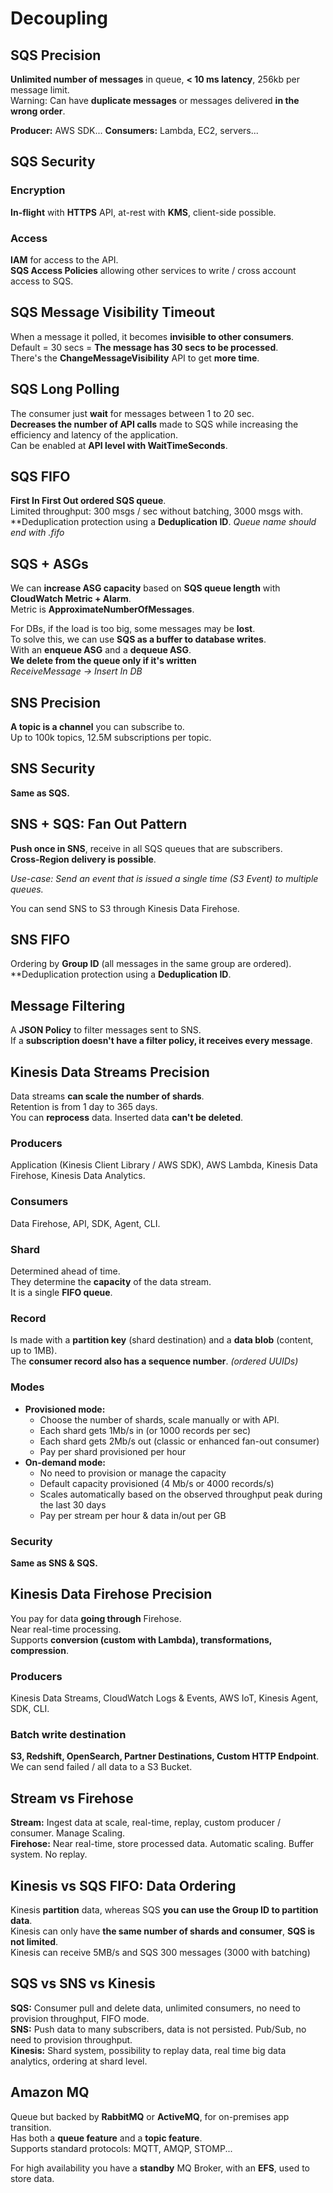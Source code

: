 # Decoupling

## SQS Precision

**Unlimited number of messages** in queue, **< 10 ms latency**, 256kb per message limit.  
Warning: Can have **duplicate messages** or messages delivered **in the wrong order**.

**Producer:** AWS SDK...
**Consumers:** Lambda, EC2, servers...

## SQS Security

### Encryption

**In-flight** with **HTTPS** API, at-rest with **KMS**, client-side possible.

### Access

**IAM** for access to the API.  
**SQS Access Policies** allowing other services to write / cross account access to SQS.

## SQS Message Visibility Timeout

When a message it polled, it becomes **invisible to other consumers**.  
Default = 30 secs = **The message has 30 secs to be processed**.  
There's the **ChangeMessageVisibility** API to get **more time**.

## SQS Long Polling 

The consumer just **wait** for messages between 1 to 20 sec.  
**Decreases the number of API calls** made to SQS while increasing the efficiency and latency of the application.  
Can be enabled at **API level with WaitTimeSeconds**.

## SQS FIFO

**First In First Out ordered SQS queue**.  
Limited throughput: 300 msgs / sec without batching, 3000 msgs with.  
**Deduplication protection using a **Deduplication ID**.
*Queue name should end with .fifo*

## SQS + ASGs

We can **increase ASG capacity** based on **SQS queue length** with **CloudWatch Metric + Alarm**.  
Metric is **ApproximateNumberOfMessages**.  

For DBs, if the load is too big, some messages may be **lost**.  
To solve this, we can use **SQS as a buffer to database writes**.  
With an **enqueue ASG** and a **dequeue ASG**.  
**We delete from the queue only if it's written**  
*ReceiveMessage -> Insert In DB*

## SNS Precision

**A topic is a channel** you can subscribe to.  
Up to 100k topics, 12.5M subscriptions per topic.

## SNS Security

**Same as SQS.**

## SNS + SQS: Fan Out Pattern

**Push once in SNS**, receive in all SQS queues that are subscribers.  
**Cross-Region delivery is possible**.

*Use-case: Send an event that is issued a single time (S3 Event) to multiple queues.*

You can send SNS to S3 through Kinesis Data Firehose.

## SNS FIFO

Ordering by **Group ID** (all messages in the same group are ordered).  
**Deduplication protection using a **Deduplication ID**.

## Message Filtering

A **JSON Policy** to filter messages sent to SNS.  
If a **subscription doesn't have a filter policy, it receives every message**.

## Kinesis Data Streams Precision

Data streams **can scale the number of shards**.  
Retention is from 1 day to 365 days.  
You can **reprocess** data. Inserted data **can't be deleted**.

### Producers

Application (Kinesis Client Library / AWS SDK), AWS Lambda, Kinesis Data Firehose, Kinesis Data Analytics.

### Consumers

Data Firehose, API, SDK, Agent, CLI.

### Shard

Determined ahead of time.  
They determine the **capacity** of the data stream.  
It is a single **FIFO queue**.

### Record

Is made with a **partition key** (shard destination) and a **data blob** (content, up to 1MB).  
The **consumer record also has a sequence number**. *(ordered UUIDs)*

### Modes

- **Provisioned mode:** 
  - Choose the number of shards, scale manually or with API.
  - Each shard gets 1Mb/s in (or 1000 records per sec)
  - Each shard gets 2Mb/s out (classic or enhanced fan-out consumer)
  - Pay per shard provisioned per hour
- **On-demand mode:**
  - No need to provision or manage the capacity
  - Default capacity provisioned (4 Mb/s or 4000 records/s)
  - Scales automatically based on the observed throughput peak during the last 30 days
  - Pay per stream per hour & data in/out per GB

### Security

**Same as SNS & SQS.**

## Kinesis Data Firehose Precision

You pay for data **going through** Firehose.  
Near real-time processing.  
Supports **conversion (custom with Lambda), transformations, compression**.  

### Producers

Kinesis Data Streams, CloudWatch Logs & Events, AWS IoT, Kinesis Agent, SDK, CLI.

### Batch write destination

**S3, Redshift, OpenSearch, Partner Destinations, Custom HTTP Endpoint**.  
We can send failed / all data to a S3 Bucket.

## Stream vs Firehose

**Stream:** Ingest data at scale, real-time, replay, custom producer / consumer. Manage Scaling.   
**Firehose:** Near real-time, store processed data. Automatic scaling. Buffer system. No replay.

## Kinesis vs SQS FIFO: Data Ordering

Kinesis **partition** data, whereas SQS **you can use the Group ID to partition data**.  
Kinesis can only have **the same number of shards and consumer**, **SQS is not limited**.  
Kinesis can receive 5MB/s and SQS 300 messages (3000 with batching)

## SQS vs SNS vs Kinesis

**SQS:** Consumer pull and delete data, unlimited consumers, no need to provision throughput, FIFO mode.  
**SNS:** Push data to many subscribers, data is not persisted. Pub/Sub, no need to provision throughput.  
**Kinesis:** Shard system, possibility to replay data, real time big data analytics, ordering at shard level.  

## Amazon MQ

Queue but backed by **RabbitMQ** or **ActiveMQ**, for on-premises app transition.  
Has both a **queue feature** and a **topic feature**.  
Supports standard protocols: MQTT, AMQP, STOMP...  

For high availability you have a **standby** MQ Broker, with an **EFS**, used to store data.
